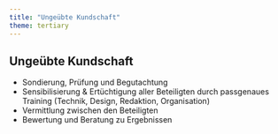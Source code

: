 ```yaml
---
title: "Ungeübte Kundschaft"
theme: tertiary
---
```

## Ungeübte Kundschaft

- Sondierung, Prüfung und Begutachtung
- Sensibilisierung & Ertüchtigung aller Beteiligten durch passgenaues Training (Technik, Design, Redaktion, Organisation)
- Vermittlung zwischen den Beteiligten
- Bewertung und Beratung zu Ergebnissen
